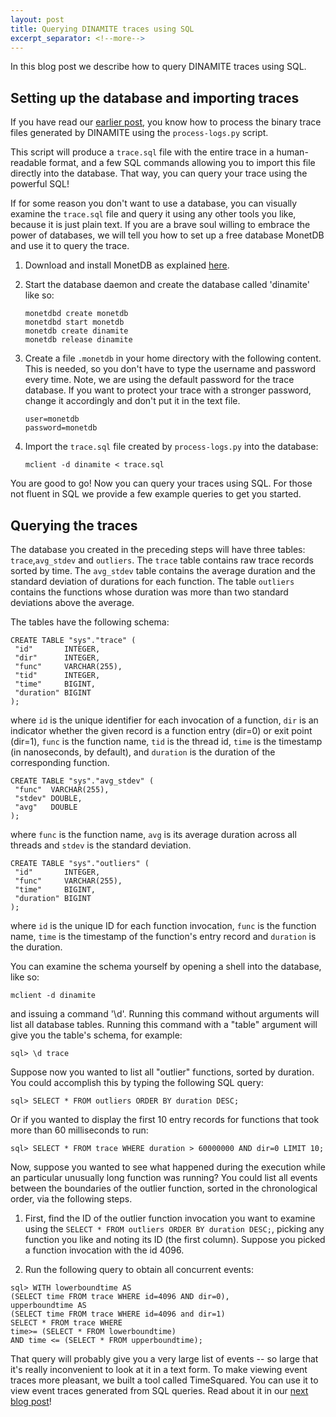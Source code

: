 ```yaml
---
layout: post
title: Querying DINAMITE traces using SQL
excerpt_separator: <!--more-->
---
```


In this blog post we describe how to query DINAMITE traces using SQL.
<!--more-->

## Setting up the database and importing traces

If you have read our [earlier
post](https://dinamite-toolkit.github.io/2016/12/02/visualize-execution-flow-WT),
you know how to process the binary trace files generated by DINAMITE
using the `process-logs.py` script.

This script will produce a `trace.sql` file with the entire trace in a
human-readable format, and a few SQL commands allowing you to import
this file directly into the database. That way, you can query your
trace using the powerful SQL!

If for some reason you don't want to use a database, you can visually
examine the `trace.sql` file and query it using any other tools you
like, because it is just plain text. If you are a brave soul willing
to embrace the power of databases, we will tell you how to set up a
free database MonetDB and use it to query the trace.

1. Download and install MonetDB as explained [here](https://www.monetdb.org/Downloads).

2. Start the database daemon and create the database called 'dinamite' like so:
   ```
   monetdbd create monetdb
   monetdbd start monetdb
   monetdb create dinamite
   monetdb release dinamite
   ```

3. Create a file `.monetdb` in your home directory with the following
content. This is needed, so you don't have to type the username and
password every time. Note, we are using the default password for the
trace database. If you want to protect your trace with a stronger
password, change it accordingly and don't put it in the text file.

   ```
   user=monetdb
   password=monetdb
   ```

4. Import the `trace.sql` file created by `process-logs.py` into the database:

   ```
   mclient -d dinamite < trace.sql
   ```

You are good to go! Now you can query your traces using SQL. For those
not fluent in SQL we provide a few example queries to get you started.

## Querying the traces

The database you created in the preceding steps will have three
tables: `trace`,`avg_stdev` and `outliers`. The `trace` table contains
raw trace records sorted by time. The `avg_stdev` table contains the
average duration and the standard deviation of durations for each
function. The table `outliers` contains the functions whose duration
was more than two standard deviations above the average.

The tables have the following schema:

   ```
   CREATE TABLE "sys"."trace" (
    "id"       INTEGER,
    "dir"      INTEGER,
    "func"     VARCHAR(255),
    "tid"      INTEGER,
    "time"     BIGINT,
    "duration" BIGINT
   );
   ```

where `id` is the unique identifier for each invocation of a function,
`dir` is an indicator whether the given record is a function entry
(dir=0) or exit point (dir=1), `func` is the function name, `tid` is
the thread id, `time` is the timestamp (in nanoseconds, by default),
and `duration` is the duration of the corresponding function.

   ```
   CREATE TABLE "sys"."avg_stdev" (
    "func"  VARCHAR(255),
    "stdev" DOUBLE,
    "avg"   DOUBLE
   );
   ```

where `func` is the function name, `avg` is its average duration
across all threads and `stdev` is the standard deviation.

   ```
   CREATE TABLE "sys"."outliers" (
    "id"       INTEGER,
    "func"     VARCHAR(255),
    "time"     BIGINT,
    "duration" BIGINT
   );
   ```

where `id` is the unique ID for each function invocation, `func` is
the function name, `time` is the timestamp of the function's entry
record and `duration` is the duration.

You can examine the schema yourself by opening a shell into the
database, like so:

   ```
   mclient -d dinamite
   ```

and issuing a command '\d'. Running this command without arguments
will list all database tables. Running this command with a "table"
argument will give you the table's schema, for example:

   ```
   sql> \d trace
   ```

Suppose now you wanted to list all "outlier" functions, sorted by
duration. You could accomplish this by typing the following SQL query:

   ```
   sql> SELECT * FROM outliers ORDER BY duration DESC;
   ```

Or if you wanted to display the first 10 entry records for functions that took
more than 60 milliseconds to run:

   ```
   sql> SELECT * FROM trace WHERE duration > 60000000 AND dir=0 LIMIT 10;
   ```

Now, suppose you wanted to see what happened during the execution
while an particular unusually long function was running? You could list all
events between the boundaries of the outlier function, sorted in the
chronological order, via the following steps.

   1. First, find the ID of the outlier function invocation you want
   to examine using the `SELECT * FROM outliers ORDER BY duration
   DESC;`, picking any function you like and noting its ID (the first
   column). Suppose you picked a function invocation with the id 4096.

   2. Run the following query to obtain all concurrent events:
   ```
   sql> WITH lowerboundtime AS
   (SELECT time FROM trace WHERE id=4096 AND dir=0),
   upperboundtime AS
   (SELECT time FROM trace WHERE id=4096 and dir=1)
   SELECT * FROM trace WHERE
   time>= (SELECT * FROM lowerboundtime)
   AND time <= (SELECT * FROM upperboundtime);
   ```

That query will probably give you a very large list of events -- so
large that it's really inconvenient to look at it in a text form. To
make viewing event traces more pleasant, we built a tool called
TimeSquared. You can use it to view event traces generated from SQL
queries. Read about it in our [next blog
post](https://dinamite-toolkit.github.io/2017/03/10/time-squared-with-files)!



